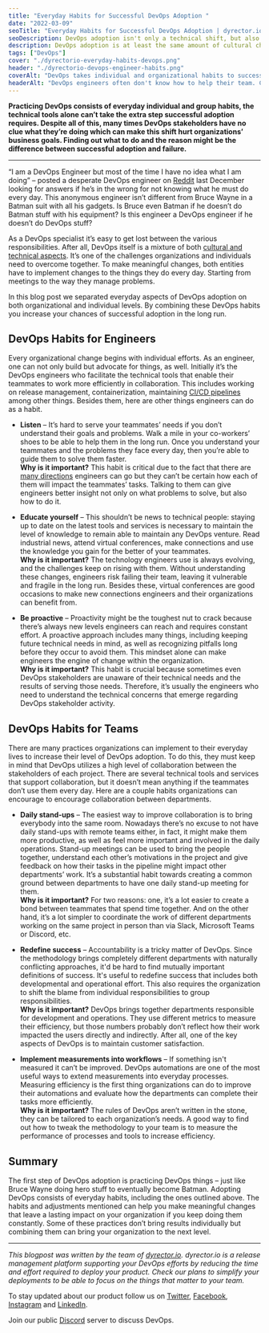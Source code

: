 ```yaml
---
title: "Everyday Habits for Successful DevOps Adoption "
date: "2022-03-09"
seoTitle: "Everyday Habits for Successful DevOps Adoption | dyrector.io"
seoDescription: DevOps adoption isn't only a technical shift, but also a cultural change. There are everyday DevOps habits teams and individuals can embrace.
description: DevOps adoption is at least the same amount of cultural change in an organization as a technical one. Because of this, sometimes teams find it hard to complete the adjustments. Find out about the everyday habits that can get you to the next level of DevOps adoption.
tags: ["DevOps"]
cover: "./dyrectorio-everyday-habits-devops.png"
header: "./dyrectorio-devops-engineer-habits.png"
coverAlt: "DevOps takes individual and organizational habits to successfully adopt, including daily stand-up meetings and listening to each other."
headerAlt: "DevOps engineers often don't know how to help their team. Changing their everyday habits can help with that."
---
```


**Practicing DevOps consists of everyday individual and group habits, the technical tools alone can’t take the extra step successful adoption requires. Despite all of this, many times DevOps stakeholders have no clue what they’re doing which can make this shift hurt organizations’ business goals. Finding out what to do and the reason might be the difference between successful adoption and failure.**

---

“I am a DevOps Engineer but most of the time I have no idea what I am doing” – posted a desperate DevOps engineer on [Reddit](https://www.reddit.com/r/devops/comments/s7r8i2/do_you_guys_know_what_you_are_doing_most_of_the/) last December looking for answers if he’s in the wrong for not knowing what he must do every day. This anonymous engineer isn’t different from Bruce Wayne in a Batman suit with all his gadgets. Is Bruce even Batman if he doesn’t do Batman stuff with his equipment? Is this engineer a DevOps engineer if he doesn’t do DevOps stuff?

As a DevOps specialist it’s easy to get lost between the various responsibilities. After all, DevOps itself is a mixture of both [cultural and technical aspects](https://blog.dyrector.io/2021-11-03-devops-differ/). It’s one of the challenges organizations and individuals need to overcome together. To make meaningful changes, both entities have to implement changes to the things they do every day. Starting from meetings to the way they manage problems.

In this blog post we separated everyday aspects of DevOps adoption on both organizational and individual levels. By combining these DevOps habits you increase your chances of successful adoption in the long run.

## DevOps Habits for Engineers

Every organizational change begins with individual efforts. As an engineer, one can not only build but advocate for things, as well. Initially it’s the DevOps engineers who facilitate the technical tools that enable their teammates to work more efficiently in collaboration. This includes working on release management, containerization, maintaining [CI/CD pipelines](https://blog.dyrector.io/2022-01-02-cicd/) among other things. Besides them, here are other things engineers can do as a habit.

- **Listen** – It’s hard to serve your teammates’ needs if you don’t understand their goals and problems. Walk a mile in your co-workers’ shoes to be able to help them in the long run. Once you understand your teammates and the problems they face every day, then you’re able to guide them to solve them faster. <br>
**Why is it important?** This habit is critical due to the fact that there are [many directions](https://blog.dyrector.io/2022-03-01-devops-as-a-service/) engineers can go but they can’t be certain how each of them will impact the teammates’ tasks. Talking to them can give engineers better insight not only on what problems to solve, but also how to do it.

- **Educate yourself** – This shouldn’t be news to technical people: staying up to date on the latest tools and services is necessary to maintain the level of knowledge to remain able to maintain any DevOps venture. Read industrial news, attend virtual conferences, make connections and use the knowledge you gain for the better of your teammates.<br>
**Why is it important?** The technology engineers use is always evolving, and the challenges keep on rising with them. Without understanding these changes, engineers risk failing their team, leaving it vulnerable and fragile in the long run. Besides these, virtual conferences are good occasions to make new connections engineers and their organizations can benefit from.

- **Be proactive** – Proactivity might be the toughest nut to crack because there’s always new levels engineers can reach and requires constant effort. A proactive approach includes many things, including keeping future technical needs in mind, as well as recognizing pitfalls long before they occur to avoid them. This mindset alone can make engineers the engine of change within the organization.<br>
**Why is it important?** This habit is crucial because sometimes even DevOps stakeholders are unaware of their technical needs and the results of serving those needs. Therefore, it’s usually the engineers who need to understand the technical concerns that emerge regarding DevOps stakeholder activity. 

## DevOps Habits for Teams

There are many practices organizations can implement to their everyday lives to increase their level of DevOps adoption. To do this, they must keep in mind that DevOps utilizes a high level of collaboration between the stakeholders of each project. There are several technical tools and services that support collaboration, but it doesn’t mean anything if the teammates don’t use them every day. Here are a couple habits organizations can encourage to encourage collaboration between departments.

- **Daily stand-ups** – The easiest way to improve collaboration is to bring everybody into the same room. Nowadays there’s no excuse to not have daily stand-ups with remote teams either, in fact, it might make them more productive, as well as feel more important and involved in the daily operations. Stand-up meetings can be used to bring the people together, understand each other’s motivations in the project and give feedback on how their tasks in the pipeline might impact other departments’ work. It’s a substantial habit towards creating a common ground between departments to have one daily stand-up meeting for them.<br>
**Why is it important?** For two reasons: one, it’s a lot easier to create a bond between teammates that spend time together. And on the other hand, it’s a lot simpler to coordinate the work of different departments working on the same project in person than via Slack, Microsoft Teams or Discord, etc.

- **Redefine success** – Accountability is a tricky matter of DevOps. Since the methodology brings completely different departments with naturally conflicting approaches, it'd be hard to find mutually important definitions of success. It's useful to redefine success that includes both developmental and operational effort. This also requires the organization to shift the blame from individual responsibilities to group responsibilities.<br>
**Why is it important?** DevOps brings together departments responsible for development and operations. They use different metrics to measure their efficiency, but those numbers probably don’t reflect how their work impacted the users directly and indirectly. After all, one of the key aspects of DevOps is to maintain customer satisfaction.

- **Implement measurements into workflows** – If something isn't measured it can’t be improved. DevOps automations are one of the most useful ways to extend measurements into everyday processes. Measuring efficiency is the first thing organizations can do to improve their automations and evaluate how the departments can complete their tasks more efficiently.<br>
**Why is it important?** The rules of DevOps aren’t written in the stone, they can be tailored to each organization’s needs. A good way to find out how to tweak the methodology to your team is to measure the performance of processes and tools to increase efficiency.

## Summary 

The first step of DevOps adoption is practicing DevOps things – just like Bruce Wayne doing hero stuff to eventually become Batman. Adopting DevOps consists of everyday habits, including the ones outlined above. The habits and adjustments mentioned can help you make meaningful changes that leave a lasting impact on your organization if you keep doing them constantly. Some of these practices don’t bring results individually but combining them can bring your organization to the next level. 

---

_This blogpost was written by the team of [dyrector.io](https://dyrector.io). dyrector.io is a release management platform supporting your DevOps efforts by reducing the time and effort required to deploy your product. Check our plans to simplify your deployments to be able to focus on the things that matter to your team._

To stay updated about our product follow us on [Twitter](https://twitter.com/dyrectorio), [Facebook](https://www.facebook.com/dyrectorio), [Instagram](https://www.instagram.com/dyrectorio/) and [LinkedIn](https://www.linkedin.com/company/dyrectorio/).

Join our public [Discord](https://discord.gg/hMyT9cbYFD) server to discuss DevOps.